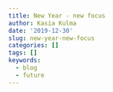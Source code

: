 ```yaml
---
title: New Year - new focus
author: Kasia Kulma
date: '2019-12-30'
slug: new-year-new-focus
categories: []
tags: []
keywords:
  - blog
  - future
---
```



